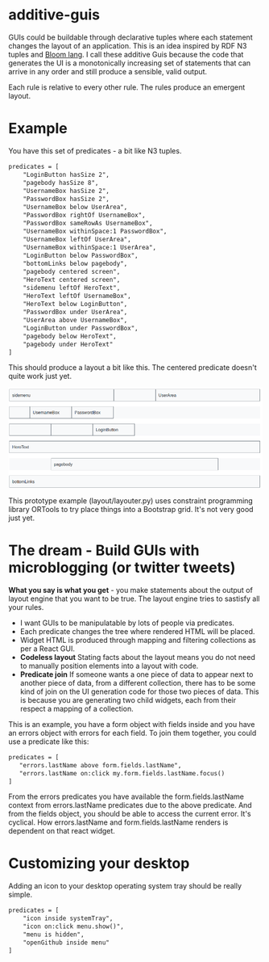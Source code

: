 # additive-guis

GUIs could be buildable through declarative tuples where each statement changes the layout of an application. This is an idea inspired by RDF N3 tuples and [Bloom lang](http://bloom-lang.net/). I call these additive Guis because the  code that generates the UI is a monotonically increasing set of statements that can arrive in any order and still produce a sensible, valid output.

Each rule is relative to every other rule. The rules produce an emergent layout.

# Example

You have this set of predicates - a bit like N3 tuples.

```
predicates = [
    "LoginButton hasSize 2",
    "pagebody hasSize 8",
    "UsernameBox hasSize 2",
    "PasswordBox hasSize 2",
    "UsernameBox below UserArea",
	"PasswordBox rightOf UsernameBox",
    "PasswordBox sameRowAs UsernameBox",
    "UsernameBox withinSpace:1 PasswordBox",
    "UsernameBox leftOf UserArea",
    "UsernameBox withinSpace:1 UserArea",
    "LoginButton below PasswordBox",
    "bottomLinks below pagebody",
    "pagebody centered screen",
    "HeroText centered screen", 
    "sidemenu leftOf HeroText",
    "HeroText leftOf UsernameBox",
    "HeroText below LoginButton",
    "PasswordBox under UserArea",
    "UserArea above UsernameBox",
    "LoginButton under PasswordBox",
    "pagebody below HeroText",
    "pagebody under HeroText"
]
```

This should produce a layout a bit like this. The centered predicate doesn't quite work just yet.

![example-layout](additive-gui-1.png)

This prototype example (layout/layouter.py) uses constraint programming library ORTools to try place things into a Bootstrap grid. It's not very good just yet.

# The dream - Build GUIs with microblogging (or twitter tweets)

**What you say is what you get** - you make statements about the output of layout engine that you want to be true. The layout engine tries to sastisfy all your rules.
* I want GUIs to be manipulatable by lots of people via predicates.
 * Each predicate changes the tree where rendered HTML will be placed.
 * Widget HTML is produced through mapping and filtering collections as per a React GUI.
 * **Codeless layout** Stating facts about the layout means you do not need to manually position elements into a layout with code.
 * **Predicate join** If someone wants a one piece of data to appear next to another piece of data, from a different collection, there has to be some kind of join on the UI generation code for those two pieces of data. This is because you are generating two child widgets, each from their respect a mapping of a collection.
 
 This is an example, you have a form object with fields inside and you have an errors object with errors for each field. To join them together, you could use a predicate like this:
 
 ```
 predicates = [
    "errors.lastName above form.fields.lastName",
    "errors.lastName on:click my.form.fields.lastName.focus()
 ]
 ```
From the errors predicates you have available the form.fields.lastName context from errors.lastName predicates due to the above predicate. And from the fields object, you should be able to access the current error. It's cyclical. How errors.lastName and form.fields.lastName renders is dependent on that react widget.

# Customizing your desktop

Adding an icon to your desktop operating system tray should be really simple.

```
predicates = [
    "icon inside systemTray",
    "icon on:click menu.show()",
    "menu is hidden",
    "openGithub inside menu"
]
```


